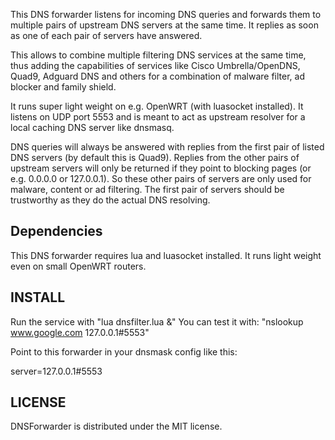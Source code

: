 This DNS forwarder listens for incoming DNS queries and forwards them to multiple pairs of upstream DNS servers at the same time.
It replies as soon as one of each pair of servers have answered.

This allows to combine multiple filtering DNS services at the same time, thus adding the capabilities of services like Cisco Umbrella/OpenDNS, Quad9, Adguard DNS and others for a combination of malware filter, ad blocker and family shield.

It runs super light weight on e.g. OpenWRT (with luasocket installed).
It listens on UDP port 5553 and is meant to act as upstream resolver for a local caching DNS server like dnsmasq.

DNS queries will always be answered with replies from the first pair of listed DNS servers (by default this is Quad9). Replies from the other pairs of upstream servers will only be returned if they point to blocking pages (or e.g. 0.0.0.0 or 127.0.0.1). So these other pairs of servers are only used for malware, content or ad filtering. The first pair of servers should be trustworthy as they do the actual DNS resolving.
  
Dependencies
----------------------------

This DNS forwarder requires lua and luasocket installed.
It runs light weight even on small OpenWRT routers.

INSTALL
---------------------

Run the service with "lua dnsfilter.lua &"
You can test it with: "nslookup www.google.com 127.0.0.1#5553"

Point to this forwarder in your dnsmask config like this:

server=127.0.0.1#5553

LICENSE
----------------------

DNSForwarder is distributed under the MIT license.
